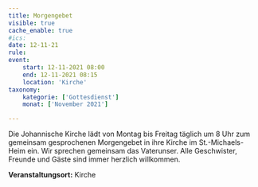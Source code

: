 ```yaml
---
title: Morgengebet
visible: true
cache_enable: true
#ics: 
date: 12-11-21
rule: 
event:
	start: 12-11-2021 08:00
	end: 12-11-2021 08:15
	location: 'Kirche'
taxonomy:
	kategorie: ['Gottesdienst']
	monat: ['November 2021']

---
```

Die Johannische Kirche lädt von Montag bis Freitag täglich um 8 Uhr zum gemeinsam gesprochenen Morgengebet in ihre Kirche im St.-Michaels-Heim ein. Wir sprechen gemeinsam das Vaterunser. Alle Geschwister, Freunde und Gäste sind immer herzlich willkommen.



**Veranstaltungsort:** Kirche

